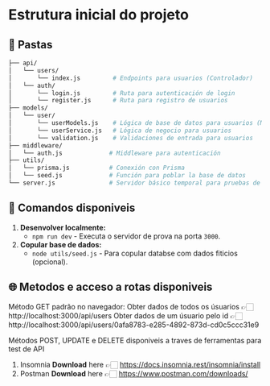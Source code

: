 # Estrutura inicial do projeto

## 📂 Pastas

```bash
├── api/
│   └── users/
│       └── index.js         # Endpoints para usuarios (Controlador)
│   └── auth/
│       └── login.js         # Ruta para autenticación de login
│       └── register.js      # Ruta para registro de usuarios
├── models/
│   └── user/
│       └── userModels.js    # Lógica de base de datos para usuarios (Modelo)
│       └── userService.js   # Lógica de negocio para usuarios
│       └── validation.js    # Validaciones de entrada para usuarios
├── middleware/
│   └── auth.js             # Middleware para autenticación
├── utils/
│   └── prisma.js           # Conexión con Prisma
│   └── seed.js             # Función para poblar la base de datos
└── server.js               # Servidor básico temporal para pruebas de la API
```
## 🚀 Comandos disponiveis

1. **Desenvolver localmente:**
   - `npm run dev` - Executa o servidor de prova na porta `3000`.
2. **Copular base de dados:**
   - `node utils/seed.js` - Para copular databse com dados fiticios (opcional).

## 🌐 Metodos e acceso a rotas disponiveis

Método GET padrão no navegador: 
    Obter dados de todos os úsuarios 👉🏻 http://localhost:3000/api/users 
    Obter dados de um úsuario pelo id 👉🏻 http://localhost:3000/api/users/0afa8783-e285-4892-873d-cd0c5ccc31e9

Métodos POST, UPDATE e DELETE disponiveis a traves de ferramentas para test de API
1. Insomnia **Download** here 👉🏻 https://docs.insomnia.rest/insomnia/install
2. Postman **Download** here 👉🏻 https://www.postman.com/downloads/
